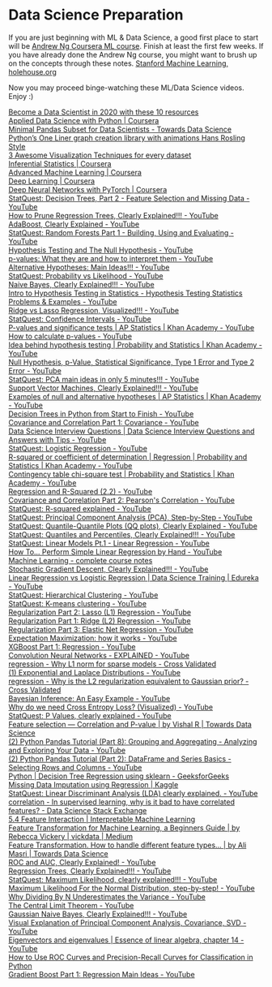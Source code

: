 # Data Science Preparation

If you are just beginning with ML & Data Science, a good first place to start will be [Andrew Ng Coursera ML course](https://www.coursera.org/learn/machine-learning). Finish at least the first few weeks.
If you have already done the Andrew Ng course, you might want to brush up on the concepts through these notes. [Stanford Machine Learning, holehouse.org](https://www.holehouse.org/mlclass/)

Now you may proceed binge-watching these ML/Data Science videos. Enjoy :)
<DT><A HREF="https://towardsdatascience.com/top-10-resources-to-become-a-data-scientist-in-2020-99a315194701">Become a Data Scientist in 2020 with these 10 resources</A>
<DT><A HREF="https://www.coursera.org/specializations/data-science-python?ranMID=40328&ranEAID=lVarvwc5BD0&ranSiteID=lVarvwc5BD0-_4L3mvw.I6oY9SNPHAtR2Q&siteID=lVarvwc5BD0-_4L3mvw.I6oY9SNPHAtR2Q&utm_content=2&utm_medium=partners&utm_source=linkshare&utm_campaign=lVarvwc5BD0">Applied Data Science with Python | Coursera</A>
<DT><A HREF="https://towardsdatascience.com/minimal-pandas-subset-for-data-scientists-6355059629ae">Minimal Pandas Subset for Data Scientists - Towards Data Science</A>
<DT><A HREF="https://towardsdatascience.com/pythons-one-liner-graph-creation-library-with-animations-hans-rosling-style-f2cb50490396">Python’s One Liner graph creation library with animations Hans Rosling Style</A>
<DT><A HREF="https://towardsdatascience.com/3-awesome-visualization-techniques-for-every-dataset-9737eecacbe8">3 Awesome Visualization Techniques for every dataset</A>
<DT><A HREF="https://www.coursera.org/learn/inferential-statistics-intro?ranMID=40328&ranEAID=lVarvwc5BD0&ranSiteID=lVarvwc5BD0-ydEVG6k5kidzLtNqbbVQvQ&siteID=lVarvwc5BD0-ydEVG6k5kidzLtNqbbVQvQ&utm_content=2&utm_medium=partners&utm_source=linkshare&utm_campaign=lVarvwc5BD0">Inferential Statistics | Coursera</A>
<DT><A HREF="https://www.coursera.org/specializations/aml?ranMID=40328&ranEAID=lVarvwc5BD0&ranSiteID=lVarvwc5BD0-_1LkRNzPhJ43gzMHQzcbag&siteID=lVarvwc5BD0-_1LkRNzPhJ43gzMHQzcbag&utm_content=2&utm_medium=partners&utm_source=linkshare&utm_campaign=lVarvwc5BD0">Advanced Machine Learning | Coursera</A>
<DT><A HREF="https://www.coursera.org/specializations/deep-learning?ranMID=40328&ranEAID=lVarvwc5BD0&ranSiteID=lVarvwc5BD0-m3SBadPJeg1Z1rWVng39OQ&siteID=lVarvwc5BD0-m3SBadPJeg1Z1rWVng39OQ&utm_content=2&utm_medium=partners&utm_source=linkshare&utm_campaign=lVarvwc5BD0">Deep Learning | Coursera</A>
<DT><A HREF="https://www.coursera.org/learn/deep-neural-networks-with-pytorch?ranMID=40328&ranEAID=lVarvwc5BD0&ranSiteID=lVarvwc5BD0-Kb0qPiTtTFPC3kMQZlnqpg&siteID=lVarvwc5BD0-Kb0qPiTtTFPC3kMQZlnqpg&utm_content=2&utm_medium=partners&utm_source=linkshare&utm_campaign=lVarvwc5BD0">Deep Neural Networks with PyTorch | Coursera</A>



<DT><A HREF="https://www.youtube.com/watch?v=wpNl-JwwplA">StatQuest: Decision Trees, Part 2 - Feature Selection and Missing Data - YouTube</A>
<DT><A HREF="https://www.youtube.com/watch?v=D0efHEJsfHo">How to Prune Regression Trees, Clearly Explained!!! - YouTube</A>
<DT><A HREF="https://www.youtube.com/watch?v=LsK-xG1cLYA">AdaBoost, Clearly Explained - YouTube</A>
<DT><A HREF="https://www.youtube.com/watch?v=J4Wdy0Wc_xQ">StatQuest: Random Forests Part 1 - Building, Using and Evaluating - YouTube</A>
<DT><A HREF="https://www.youtube.com/watch?v=0oc49DyA3hU">Hypothesis Testing and The Null Hypothesis - YouTube</A>
<DT><A HREF="https://www.youtube.com/watch?v=vemZtEM63GY">p-values: What they are and how to interpret them - YouTube</A>
<DT><A HREF="https://www.youtube.com/watch?v=5koKb5B_YWo">Alternative Hypotheses: Main Ideas!!! - YouTube</A>
<DT><A HREF="https://www.youtube.com/watch?v=pYxNSUDSFH4">StatQuest: Probability vs Likelihood - YouTube</A>
<DT><A HREF="https://www.youtube.com/watch?v=O2L2Uv9pdDA">Naive Bayes, Clearly Explained!!! - YouTube</A>
<DT><A HREF="https://www.youtube.com/watch?v=VK-rnA3-41c">Intro to Hypothesis Testing in Statistics - Hypothesis Testing Statistics Problems &amp; Examples - YouTube</A>
<DT><A HREF="https://www.youtube.com/watch?v=Xm2C_gTAl8c">Ridge vs Lasso Regression, Visualized!!! - YouTube</A>
<DT><A HREF="https://www.youtube.com/watch?v=TqOeMYtOc1w">StatQuest: Confidence Intervals - YouTube</A>
<DT><A HREF="https://www.youtube.com/watch?v=KS6KEWaoOOE">P-values and significance tests | AP Statistics | Khan Academy - YouTube</A>
<DT><A HREF="https://www.youtube.com/watch?v=JQc3yx0-Q9E">How to calculate p-values - YouTube</A>
<DT><A HREF="https://www.youtube.com/watch?v=dpGmVV0-4jc">Idea behind hypothesis testing | Probability and Statistics | Khan Academy - YouTube</A>
<DT><A HREF="https://www.youtube.com/watch?v=YSwmpAmLV2s">Null Hypothesis, p-Value, Statistical Significance, Type 1 Error and Type 2 Error - YouTube</A>
<DT><A HREF="https://www.youtube.com/watch?v=HMOI_lkzW08">StatQuest: PCA main ideas in only 5 minutes!!! - YouTube</A>
<DT><A HREF="https://www.youtube.com/watch?v=efR1C6CvhmE">Support Vector Machines, Clearly Explained!!! - YouTube</A>
<DT><A HREF="https://www.youtube.com/watch?v=_3_6wjycJdk">Examples of null and alternative hypotheses | AP Statistics | Khan Academy - YouTube</A>
<DT><A HREF="https://www.youtube.com/watch?v=q90UDEgYqeI">Decision Trees in Python from Start to Finish - YouTube</A>
<DT><A HREF="https://www.youtube.com/watch?v=qtaqvPAeEJY">Covariance and Correlation Part 1: Covariance - YouTube</A>
<DT><A HREF="https://www.youtube.com/watch?v=7YuTmLvs1Dc">Data Science Interview Questions | Data Science Interview Questions and Answers with Tips - YouTube</A>
<DT><A HREF="https://www.youtube.com/watch?v=yIYKR4sgzI8">StatQuest: Logistic Regression - YouTube</A>
<DT><A HREF="https://www.youtube.com/watch?v=lng4ZgConCM">R-squared or coefficient of determination | Regression | Probability and Statistics | Khan Academy - YouTube</A>
<DT><A HREF="https://www.youtube.com/watch?v=hpWdDmgsIRE">Contingency table chi-square test | Probability and Statistics | Khan Academy - YouTube</A>
<DT><A HREF="https://www.youtube.com/watch?v=Q-TtIPF0fCU">Regression and R-Squared (2.2) - YouTube</A>
<DT><A HREF="https://www.youtube.com/watch?v=xZ_z8KWkhXE">Covariance and Correlation Part 2: Pearson&#39;s Correlation - YouTube</A>
<DT><A HREF="https://www.youtube.com/watch?v=2AQKmw14mHM">StatQuest: R-squared explained - YouTube</A>
<DT><A HREF="https://www.youtube.com/watch?v=FgakZw6K1QQ">StatQuest: Principal Component Analysis (PCA), Step-by-Step - YouTube</A>
<DT><A HREF="https://www.youtube.com/watch?v=okjYjClSjOg">StatQuest: Quantile-Quantile Plots (QQ plots), Clearly Explained - YouTube</A>
<DT><A HREF="https://www.youtube.com/watch?v=IFKQLDmRK0Y">StatQuest: Quantiles and Percentiles, Clearly Explained!!! - YouTube</A>
<DT><A HREF="https://www.youtube.com/watch?v=nk2CQITm_eo">StatQuest: Linear Models Pt.1 - Linear Regression - YouTube</A>
<DT><A HREF="https://www.youtube.com/watch?v=GhrxgbQnEEU">How To... Perform Simple Linear Regression by Hand - YouTube</A>
<DT><A HREF="http://www.holehouse.org/mlclass/">Machine Learning - complete course notes</A>
<DT><A HREF="https://www.youtube.com/watch?v=vMh0zPT0tLI">Stochastic Gradient Descent, Clearly Explained!!! - YouTube</A>
<DT><A HREF="https://www.youtube.com/watch?v=OCwZyYH14uw">Linear Regression vs Logistic Regression | Data Science Training | Edureka - YouTube</A>
<DT><A HREF="https://www.youtube.com/watch?v=7xHsRkOdVwo">StatQuest: Hierarchical Clustering - YouTube</A>
<DT><A HREF="https://www.youtube.com/watch?v=4b5d3muPQmA">StatQuest: K-means clustering - YouTube</A>
<DT><A HREF="https://www.youtube.com/watch?v=NGf0voTMlcs">Regularization Part 2: Lasso (L1) Regression - YouTube</A>
<DT><A HREF="https://www.youtube.com/watch?v=Q81RR3yKn30">Regularization Part 1: Ridge (L2) Regression - YouTube</A>
<DT><A HREF="https://www.youtube.com/watch?v=1dKRdX9bfIo">Regularization Part 3: Elastic Net Regression - YouTube</A>
<DT><A HREF="https://www.youtube.com/watch?v=iQoXFmbXRJA">Expectation Maximization: how it works - YouTube</A>
<DT><A HREF="https://www.youtube.com/watch?v=OtD8wVaFm6E">XGBoost Part 1: Regression - YouTube</A>
<DT><A HREF="https://www.youtube.com/watch?v=m8pOnJxOcqY">Convolution Neural Networks - EXPLAINED - YouTube</A>
<DT><A HREF="https://stats.stackexchange.com/questions/45643/why-l1-norm-for-sparse-models">regression - Why L1 norm for sparse models - Cross Validated</A>
<DT><A HREF="https://www.youtube.com/watch?v=5ptp4naoYEo">(1) Exponential and Laplace Distributions - YouTube</A>
<DT><A HREF="https://stats.stackexchange.com/questions/163388/why-is-the-l2-regularization-equivalent-to-gaussian-prior">regression - Why is the L2 regularization equivalent to Gaussian prior? - Cross Validated</A>
<DT><A HREF="https://www.youtube.com/watch?v=I4dkEALQv34">Bayesian Inference: An Easy Example - YouTube</A>
<DT><A HREF="https://www.youtube.com/watch?v=gIx974WtVb4">Why do we need Cross Entropy Loss? (Visualized) - YouTube</A>
<DT><A HREF="https://www.youtube.com/watch?v=5Z9OIYA8He8">StatQuest: P Values, clearly explained - YouTube</A>
<DT><A HREF="https://towardsdatascience.com/feature-selection-correlation-and-p-value-da8921bfb3cf">Feature selection — Correlation and P-value | by Vishal R | Towards Data Science</A>
<DT><A HREF="https://www.youtube.com/watch?v=txMdrV1Ut64">(2) Python Pandas Tutorial (Part 8): Grouping and Aggregating - Analyzing and Exploring Your Data - YouTube</A>
<DT><A HREF="https://www.youtube.com/watch?v=zmdjNSmRXF4&list=PL-osiE80TeTsWmV9i9c58mdDCSskIFdDS&index=2">(2) Python Pandas Tutorial (Part 2): DataFrame and Series Basics - Selecting Rows and Columns - YouTube</A>
<DT><A HREF="https://www.geeksforgeeks.org/python-decision-tree-regression-using-sklearn/?ref=rp">Python | Decision Tree Regression using sklearn - GeeksforGeeks</A>
<DT><A HREF="https://www.kaggle.com/shashankasubrahmanya/missing-data-imputation-using-regression">Missing Data Imputation using Regression | Kaggle</A>
<DT><A HREF="https://www.youtube.com/watch?v=azXCzI57Yfc">StatQuest: Linear Discriminant Analysis (LDA) clearly explained. - YouTube</A>
<DT><A HREF="https://datascience.stackexchange.com/questions/24452/in-supervised-learning-why-is-it-bad-to-have-correlated-features">correlation - In supervised learning, why is it bad to have correlated features? - Data Science Stack Exchange</A>
<DT><A HREF="https://christophm.github.io/interpretable-ml-book/interaction.html">5.4 Feature Interaction | Interpretable Machine Learning</A>
<DT><A HREF="https://medium.com/vickdata/four-feature-types-and-how-to-transform-them-for-machine-learning-8693e1c24e80">Feature Transformation for Machine Learning, a Beginners Guide | by Rebecca Vickery | vickdata | Medium</A>
<DT><A HREF="https://towardsdatascience.com/apache-spark-mllib-tutorial-7aba8a1dce6e">Feature Transformation. How to handle different feature types… | by Ali Masri | Towards Data Science</A>
<DT><A HREF="https://www.youtube.com/watch?v=4jRBRDbJemM">ROC and AUC, Clearly Explained! - YouTube</A>
<DT><A HREF="https://www.youtube.com/watch?v=g9c66TUylZ4">Regression Trees, Clearly Explained!!! - YouTube</A>
<DT><A HREF="https://www.youtube.com/watch?v=XepXtl9YKwc">StatQuest: Maximum Likelihood, clearly explained!!! - YouTube</A>
<DT><A HREF="https://www.youtube.com/watch?v=Dn6b9fCIUpM">Maximum Likelihood For the Normal Distribution, step-by-step! - YouTube</A>
<DT><A HREF="https://www.youtube.com/watch?v=sHRBg6BhKjI">Why Dividing By N Underestimates the Variance - YouTube</A>
<DT><A HREF="https://www.youtube.com/watch?v=YAlJCEDH2uY">The Central Limit Theorem - YouTube</A>
<DT><A HREF="https://www.youtube.com/watch?v=H3EjCKtlVog">Gaussian Naive Bayes, Clearly Explained!!! - YouTube</A>
<DT><A HREF="https://www.youtube.com/watch?v=5HNr_j6LmPc">Visual Explanation of Principal Component Analysis, Covariance, SVD - YouTube</A>
<DT><A HREF="https://m.youtube.com/watch?feature=youtu.be&v=PFDu9oVAE-g">Eigenvectors and eigenvalues | Essence of linear algebra, chapter 14 - YouTube</A>
<DT><A HREF="https://machinelearningmastery.com/roc-curves-and-precision-recall-curves-for-classification-in-python/">How to Use ROC Curves and Precision-Recall Curves for Classification in Python</A>
<DT><A HREF="https://www.youtube.com/watch?v=3CC4N4z3GJc">Gradient Boost Part 1: Regression Main Ideas - YouTube</A>
